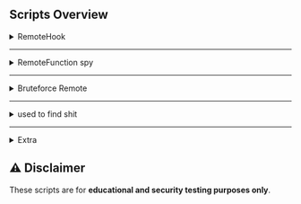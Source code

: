 ## Scripts Overview

<details>
  <summary>RemoteHook</summary>

```lua
local HS = loadstring(game:HttpGet('https://raw.githubusercontent.com/0zBug/HookingService/refs/heads/main/main.lua'))()
  local function HookFunction(originalFunction, remote, ...)
      local args = {...}
      print("arguments:", unpack(args))
      --
      for i = 1, 100 do
          originalFunction(remote, unpack(args))
      end
  
      return originalFunction(remote, unpack(args))
  end
  local remote = workspace
  HS:HookRemote(remote, HookFunction)
```
</details>

---

<details>
  <summary>RemoteFunction spy</summary>

```lua
  local repr = loadstring(game:HttpGet('https://raw.githubusercontent.com/Ozzypig/repr/master/repr.lua'))()
game.StarterGui:SetCore("DevConsoleVisible", true)
```
</details>

---
 
<details>
  <summary>Bruteforce Remote</summary>

```lua
local params = {
    nil, true, false, 0, 1, -1, 100, -100, math.huge, 0/0, "100bucks2", "imadethis12321", workspace, 
    game.Players.LocalPlayer, game.Players.LocalPlayer.Character,
}
for i,v in pairs(game.ReplicatedStorage.Packages:GetDescendants()) do 
    if v:IsA("RemoteEvent") then 
        for i,b in pairs(params) do
            for i,c in pairs(params) do
                pcall(function()
                    v:FireServer(b, c)
                end)
            end
        end
    end
end
```
</details>

---

<details>
  <summary>used to find shit</summary>

 ```lua
for i,v in pairs(game.ReplicatedStorage:GetDescendants()) do 
    if v:IsA("RemoteEvent") and v.Name ~= "giveMop" and v.Name ~= "ResetPlayerData" and v.Name ~= "Respawn" and not v:IsDescendantOf(game.ReplicatedStorage.spawner) then 
        v:FireServer("Lockpick")
    end
end
```
</details>

---

<details>
  <summary> Extra </summary>
              let i = ["asscock", "assfuck", "assfucker", "assnigger", "assrape", "b!tch", "b1tch", "batshit", "bitch", "bitchass", "bitchtits", "boyfucking", "boypussy", "bullshit", "buttfuck", "buttfucka", "buttfucker", "buttplay", "buttsex", "c|_|nt", "camel fucker", "camslut", "camwhore", "camwhores", "choad", "chode", "clitfuck", "clusterfuck", "cnut", "cockmongler", "cockmongruel", "cockmuncher", "cocknugget", "cocksucka", "cocksucker", "cocksuckers", "cocksuckin", "coon ass", "cousin-fucker", "cowfuck", "cucklord", "cuckold", "cuckshit", "cucktard", "cumslut", "cunt", "cuntrag", "dickface", "dickfucker", "dipshit", "dogfucking", "dumbfuck", "f4gg0t*", "f4ggot*", "facefuck", "facefucked", "faggot*", "faggotcock", "fagit", "fagtard", "fat bitch", "fcknig", "feggit", "feggot", "finger-fuck", "fingerfuck", "fistfuck", "fking", "fucc", "fuck", "f\xfack", "f\xfbck", "f\xfcck", "fuckable", "fuckass", "fuckbag", "fuckboy", "fuckbuddies", "fuckbuddy", "fucked", "fucker", "fuckery", "fuckface", "fuckhead", "fuckhole", "fucking", "fucknig", "fucknut", "fucknutt", "fuckoff", "fuckpigs", "fucktard", "fucktart", "fuckup", "fuckwad", "fuckwitt", "fuicking", "fuk", "gayfuck", "homodumbshit", "k|_|nt", "kyke", "manslut", "manwhore", "mongtard", "mothafucka", "mothafuckin", "motherfucker", "motherfucking", "n!bb3r*", "n!bber*", "n!gg3r*", "n!gger*", "n!kk3r*", "n!kker*", "n!qq3r*", "n!qqer*", "n|bb3r*", "n|bber*", "n|gg3r*", "n|gger*", "n|kk3r*", "n|kker*", "n|qq3r*", "n|qqer*", "n1bb3r*", "n1bber*", "n1gg", "n1gg3r*", "n1gger*", "n1igger*", "n1kk3r*", "n1kker*", "n1qq3r*", "n1qqer*", "nibb3r", "nibber", "niccer", "nick gur", "nigaboo", "nigg", "nigg3r", "niggar", "niggeer", "nigger*", "niggir", "niggor", "niggur", "niggurs", "nikk3r", "nikker", "niqq3r", "niqqer", "pu$$y", "pussy licking", "pussyjob", "pussylicking", "q|_|nt", "queerhole", "qunt", "r3t4rd", "r3tar", "retard", "rētard", "retarde", "retarded", "retardi", "retards", "retart", "retrad", "ritard", "ritarded", "rtard", "s-h-i-t", "s-hit", "scumfuck", "sh-it", "sheepfucker", "shit", "shitass", "shitbag", "shitbrains", "shitcunt", "shitdick", "shiteaters", "shitface", "shithead", "shithole", "shitshow", "shitskin", "shitspitter", "shitstain", "shitty", "shlt", "skullfuck", "slut", "slutwife", "spergtard", "spicshit", "spictard", "suck my dick", "throatfuck", "throatfucked", "throatfucking", "titfuck", "titfucking", "titfucks", "tittfuck", "tittyfuck", "tittyfucking", "tittyfucks", "to fuck", "uglyfuck", "whore"]
              , a = ["69ing", "amateur porn", "anal sex", "analsex", "anilingus", "anillingus", "assbanger", "asscock", "assfuck", "assfucker", "asslicker", "asslicking", "assnigger", "assrape", "auto erotic", "autoerotic", "autofellatio", "ball sucking", "balls deep", "bangbros", "barely legal", "bdsm", "bean flicker", "beat my meat", "beaver lips", "beef curtain", "big black cock", "big black dick", "big breasted women", "big cock", "big dick", "big knockers", "big milkers", "big tits", "bislut", "black cock", "blacked raw", "blow job", "blowbang", "blowie", "blowj", "blowjob", "blowjobs", "blumpkin", "boipussy", "bondage", "boner", "boyfucking", "boypussy", "brazzers", "bukake", "bukakke", "bukkake", "bukkakese", "bunnygirl", "butt plug", "buttfuck", "buttfucka", "buttfucker", "buttplay", "buttsex", "c|_|nt", "c0ck", "camel fucker", "camel toe", "cameltoe", "camgirl", "camslut", "camwhore", "camwhores", "chaturbate", "chicks with dicks", "choad", "chode", "clitfuck", "clitless", "cnut", "cock", "cockface", "cockgobbler", "cockhead", "cockhole", "cockmeat", "cocksucka", "cocksucker", "cocksuckers", "cocksuckin", "coochie", "creampie", "creampied", "creampieing", "creampies", "cuckholding", "cuckholdry", "cucking", "cuckish", "cucklord", "cuckold", "cuckolding", "cuckolds", "cuckshed", "cucky", "cum", "cumed", "cumguzzler", "cumhole", "cuming", "cummed", "cummers", "cummies", "cumming", "cumshot", "cumshots", "cumskin", "cumslut", "cumsucking", "cumswallow", "cumtart", "cunnilingus", "cunnillingus", "cunt", "cuntrag", "deep throat", "deep throating", "deep-throat", "deep-throated", "deep-throating", "deepthroat", "deepthroated", "deepthroating", "deepthroats", "dick-sneeze", "dickcheese", "dickface", "dickfucker", "dickgirls", "dickhole", "dickjuice", "dicklicker", "dickmilk", "dickride", "dickriding", "dickslap", "dicksucker", "dildo", "dildoing", "dilfs", "dog style", "dogfucking", "doggie style", "doggiestyle", "doggy stile", "doggy style", "doggystyle", "donkey punch", "double dong", "double penetration", "eat you out", "eat your ass", "eating ass", "ecchi", "ejaculate", "ejaculating", "ero guro", "erotic asphyxiation", "extremetube", "facefuck", "facefucked", "felatio", "felch", "felching", "fellate", "fellatio", "feltch", "feltching", "female squirting", "femdom", "finger-bang", "finger-banging", "finger-fuck", "fingerbang", "fingerbanged", "fingerbanging", "fingerblast", "fingerblasting", "fingered", "fingerfuck", "fingering", "fistfuck", "fisting", "fking", "foot fetish", "foreskin", "fucc", "f\xfack", "f\xfbck", "f\xfcck", "fuck her", "fuck him", "fuckable", "fuckass", "fuckbag", "fuckbuddies", "fuckbuddy", "fuckface", "fuckhole", "fuckpigs", "fuk", "gang bang", "gang rape", "gangbang", "gangrape", "giant cock", "gloryhole", "golden shower", "goopchute", "goregasm", "group sex", "hand job", "handjob", "hardcore porn", "hentai", "Hi! I love sex", "homoerotic", "hornpub", "horny", "hot bi babe", "hotwife", "hubporn", "jack off", "jacking off", "jerk off instructions", "jerking off", "jerkoff", "jizz", "jizzle", "k|_|nt", "kinkiest", "kinkster", "kinky", "limpdick", "livesex", "lolicon", "mangina", "manslut", "manwhore", "masochism", "menage a trois", "micropenis", "milf", "milfs", "missionary position", "mommy milkers", "my dick", "My naked photos", "My sexy photos", "naughtyamerica", "nubiles", "nudes", "nuvid", "oralsex", "orgasm", "orgies", "orgy", "paypig", "piss play", "pissflaps", "pissing porn", "pompoir", "ponyplay", "poon", "poop chute", "poopchute", "pornhub", "pornmd", "porno", "pornography", "pornstar", "pornstars", "porntube", "pov porn", "precum", "precumming", "precums", "pregnancy fetish", "prone bone", "pu$$y", "pussy licking", "pussyjob", "pussylicking", "q|_|nt", "queef", "qunt", "rapeplay", "rawdog", "reality kings", "redtube", "reverse cowgirl", "rimjob", "rimjobworld", "rule 34", "scatplay", "sex toy", "sexbot", "sextape", "shaved beaver", "shaved pussy", "shemale", "shitcunt", "shitdick", "shotacon", "sit on my face", "skeet", "skullfuck", "slampig", "slut", "slutwife", "sodomise", "sodomite", "sodomize", "spankbang", "spankbank", "suck clit", "suck my clit", "suck my dick", "suck my pubes", "teamskeet", "tentacle porn", "throatfuck", "throatfucked", "throatfucking", "throatpie", "thumbzilla", "tiddays", "tiddayz", "tiddes", "tiddie", "tiddied", "tiddies", "tiddy", "tiddys", "titfuck", "titfucking", "titfucks", "tities", "titjob", "tits", "tittay", "titted", "tittes", "tittfuck", "titti", "tittie", "tittied", "titties", "tittiez", "tittle", "titts", "titty", "tittyfuck", "tittyfucking", "tittyfucks", "tittys", "tity", "tnaflix", "to fuck", "tribadism", "tribbing", "upskirt", "urethra play", "vibrator", "voyeurism", "vrporn", "wank", "wankjob", "whore", "xhamster", "xnxx", "xtube", "xvideos", "youporn"]
              , s = ["africoon", "americoon", "arabshits", "assfucker", "asshat", "asshole", "assnigger", "assrape", "asswipe", "autist", "b!tch", "bamboo coon", "betacuck", "blmtard", "brown towel heads", "buttfucka", "buttfucker", "c|_|nt", "camslut", "camwhore", "camwhores", "china-man", "chinaman", "chinamen", "chinc", "chinese wetback", "chink", "cockknocker", "cockknoker", "cockmongler", "cockmongruel", "cockmuncher", "cocknocker", "cocknugget", "cocksucka", "cocksucker", "cocksuckers", "cocksuckin", "coon ass", "cotton picker", "cousin-fucker", "crab rangook", "crabrangook", "cuck", "cuckold", "cucktard", "cumslut", "cunt", "cuntrag", "dipshit", "dogfucking", "dot head", "dumbfuck", "dune coon", "dunecoon", "f4gg0t*", "f4ggot*", "f4gs", "fag", "fagbag", "fagg", "faggot*", "faggotcock", "fagit", "fags", "fagtard", "fat bitch", "feggit", "feggot", "femenazis", "feminazi", "femtards", "fuckboy", "fucker", "fuckface", "fuckhead", "fucknig", "fuckoff", "fuckpigs", "fucktard", "fucktart", "fuckwad", "fuckwitt", "gas the kikes", "gayfuck", "gaylord", "gaytard", "gaywad", "goatfucker", "gook", "gookanese", "hindoo", "homodumbshit", "jackass", "jappos", "japs", "jerkoff", "jewbag", "jewtard", "jigaboo", "jigarooni", "jiggabo", "jiggaboo", "jiggers", "jijjiboo", "joo shill", "k|_|nt", "kill yourself", "kneegrow", "kyke", "kys", "ladyboy", "librtard", "libtard", "libturd", "lolspergs", "manslut", "manwhore", "mentally retarded", "mongaloid", "monglet", "mongloid", "mongoloid", "mongreloids", "mongtard", "mothafucka", "mothafuckin", "motherfucker", "motherfucking", "musloid chimps", "musloids", "n i g g", "n!bb3r*", "n!bber*", "n!gg3r*", "n!gger*", "n!kk3r*", "n!kker*", "n!qq3r*", "n!qqer*", "n|bb3r*", "n|bber*", "n|gg3r*", "n|gger*", "n|kk3r*", "n|kker*", "n|qq3r*", "n|qqer*", "n1bb3r*", "n1bber*", "n1g", "n1gg", "n1gg3r*", "n1gger*", "n1igger*", "n1kk3r*", "n1kker*", "n1qq3r*", "n1qqer*", "negroid", "negros", "neomongloids", "nibb3r", "nibber", "niccer", "nick gur", "nig nog", "nigaboo", "nigar", "nigette", "nigg", "nigg", "nigg3r", "niggar", "nigge", "niggeer", "nigger*", "niggies", "niggin", "niggir", "nigglet", "nigglets", "niggor", "niggr", "niggress", "niggs", "niggur", "niggurs", "niglet", "nignog", "nigor", "nigr", "nigre", "nigress", "nigro", "nigs", "nikk3r", "nikker", "niponese", "niqq3r", "niqqer", "paki", "phag", "phaggot", "pickaninny", "pinkaloid", "poofter", "pooinloo", "poojeet", "porch monkey", "porch monkies", "pu$$y", "q|_|nt", "queerbag", "queerhole", "qunt", "r3t4rd", "r3tar", "rapefugee", "reatard", "reatarded", "retard", "rētard", "retardation", "retarde", "retarded", "retardi", "retards", "retart", "retrad", "ritard", "ritarded", "rotten joo", "rtard", "sand monkey", "sand nigger", "sandnegroes", "sandnigers", "sandniggs", "sandnogs", "schizoid", "scumfuck", "she-man", "sheepfucker", "shekelnose", "shemale", "shitbag", "shitbrains", "shitcunt", "shiteaters", "shitface", "shithead", "shitskin", "shitspitter", "shitstain", "skank", "skanky", "slampig", "slant eye", "slantey-eye'd", "slut", "slutwife", "socket face", "sperg", "sperglord", "spergouts", "spergs", "spergtard", "spic", "spick", "spickaboo", "spicks", "spicshit", "spictard", "spigger", "spik", "squinties", "suck my dick", "that ho over there", "that hoe over there", "the orientals", "towelhead", "towel head", "towel-head", "trannie", "tranny", "turkoids", "turkroach", "uglyfuck", "wanker", "wankjob", "wetback", "wetblack", "whigger", "whore", "wigger", "zipperhead"]
              , o = ["hunter2", "frik"]
        },
</details>


## ⚠️ Disclaimer  
These scripts are for **educational and security testing purposes only**.
